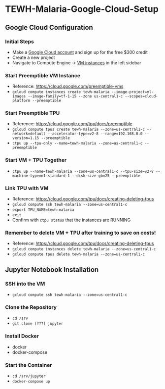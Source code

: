 # TEWH-Malaria-Google-Cloud-Setup

## Google Cloud Configuration

### Initial Steps

- Make a [Google Cloud account](https://cloud.google.com) and sign up for the free $300 credit
- Create a new project
- Navigate to Compute Engine -> [VM instances](https://console.cloud.google.com/compute/instances) in the left sidebar


### Start Preemptible VM Instance

- Reference: https://cloud.google.com/preemptible-vms
- `gcloud compute instances create tewh-malaria --image-project=ml-images --image-family=tf-1-15 --zone us-central1-c --scopes=cloud-platform --preemptible`


### Start Preemptible TPU

- Reference: https://cloud.google.com/tpu/docs/preemptible
- `gcloud compute tpus create tewh-malaria --zone=us-central1-c --network=default --accelerator-type=v2-8 --range=192.168.0.0 --version=1.15 --preemptible`
- `ctpu up --tpu-only --name=tewh-malaria --zone=us-central1-c --preemptible`


### Start VM + TPU Together

- `ctpu up --name=tewh-malaria --zone=us-central1-c --tpu-size=v2-8 --machine-type=n1-standard-1 --disk-size-gb=25 --preemptible`


### Link TPU with VM

- Reference: https://cloud.google.com/tpu/docs/creating-deleting-tpus
- `gcloud compute ssh tewh-malaria --zone=us-central1-c`
- `export TPU_NAME=tewh-malaria`
- `exit`
- Confirm with `ctpu status` that the instances are RUNNING

### Remember to delete VM + TPU after training to save on costs!

- Reference: https://cloud.google.com/tpu/docs/creating-deleting-tpus
- `gcloud compute instances delete tewh-malaria --zone=us-central1-c`
- `gcloud compute tpus delete tewh-malaria --zone=us-central1-c`


## Jupyter Notebook Installation


### SSH into the VM

- `gcloud compute ssh tewh-malaria --zone=us-central1-c`


### Clone the Repository

- `cd /srv`
- `git clone [???] jupyter`


### Install Docker

- docker
- docker-compose


### Start the Container

- `cd /srv/jupyter`
- `docker-compose up`
